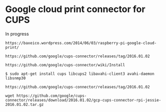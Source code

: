 # Google cloud print connector for CUPS

In progress

    https://baxeico.wordpress.com/2014/06/03/raspberry-pi-google-cloud-print/

    https://github.com/google/cups-connector/releases/tag/2016.01.02

    https://github.com/google/cups-connector/wiki/Install

    $ sudo apt-get install cups libcups2 libavahi-client3 avahi-daemon libsnmp30

    https://github.com/google/cups-connector/releases/tag/2016.01.02

    wget https://github.com/google/cups-connector/releases/download/2016.01.02/gcp-cups-connector-rpi-jessie-2016.01.02.tar.gz